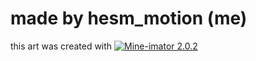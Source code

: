 # made by hesm_motion (me)
this art was created with [![Mine-imator 2.0.2](https://img.shields.io/badge/Mine--imator-2.0.2-blue?style=for-the-badge)](https://github.com/YogaindoCR/Mine-imator-2.0.2-Simply-Upscaled-Build)
